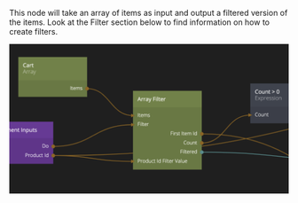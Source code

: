This node will take an array of items as input and output a filtered version of the items. Look at the Filter section below to find information on how to create filters.

![](array-filter.png ':class=img-size-l')